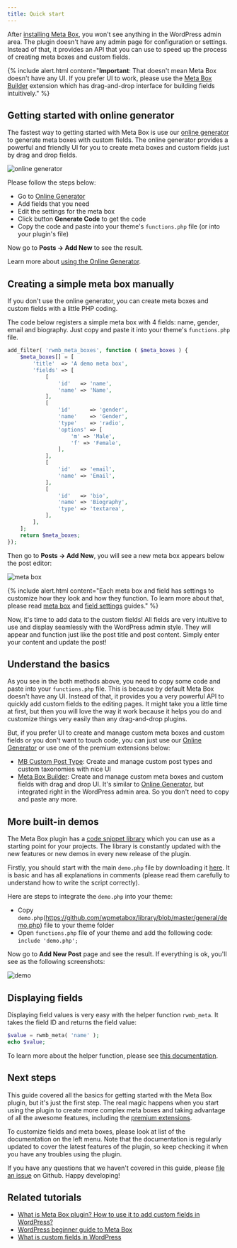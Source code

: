 ```yaml
---
title: Quick start
---
```


After [installing Meta Box](/installation/), you won't see anything in the WordPress admin area. The plugin doesn't have any admin page for configuration or settings. Instead of that, it provides an API that you can use to speed up the process of creating meta boxes and custom fields.

{% include alert.html content="**Important**: That doesn't mean Meta Box doesn't have any UI. If you prefer UI to work, please use the [Meta Box Builder](https://metabox.io/plugins/meta-box-builder/) extension which has drag-and-drop interface for building fields intuitively." %}

## Getting started with online generator

The fastest way to getting started with Meta Box is use our [online generator](https://metabox.io/online-generator/) to generate meta boxes with custom fields. The online generator provides a powerful and friendly UI for you to create meta boxes and custom fields just by drag and drop fields.

![online generator](https://i.imgur.com/McGrRT5.png)

Please follow the steps below:

- Go to [Online Generator](https://metabox.io/online-generator/)
- Add fields that you need
- Edit the settings for the meta box
- Click button **Generate Code** to get the code
- Copy the code and paste into your theme's `functions.php` file (or into your plugin's file)

Now go to **Posts &rarr; Add New** to see the result.

Learn more about [using the Online Generator](/online-generator/).

## Creating a simple meta box manually

If you don't use the online generator, you can create meta boxes and custom fields with a little PHP coding.

The code below registers a simple meta box with 4 fields: name, gender, email and biography. Just copy and paste it into your theme's `functions.php` file.

```php
add_filter( 'rwmb_meta_boxes', function ( $meta_boxes ) {
    $meta_boxes[] = [
        'title'  => 'A demo meta box',
        'fields' => [
            [
                'id'   => 'name',
                'name' => 'Name',
            ],
            [
                'id'      => 'gender',
                'name'    => 'Gender',
                'type'    => 'radio',
                'options' => [
                    'm' => 'Male',
                    'f' => 'Female',
                ],
            ],
            [
                'id'   => 'email',
                'name' => 'Email',
            ],
            [
                'id'   => 'bio',
                'name' => 'Biography',
                'type' => 'textarea',
            ],
        ],
    ];
    return $meta_boxes;
});
```

Then go to **Posts → Add New**, you will see a new meta box appears below the post editor:

![meta box](https://i.imgur.com/NLlFkFM.png)

{% include alert.html content="Each meta box and field has settings to customize how they look and how they function. To learn more about that, please read [meta box](/creating-meta-boxes/) and [field settings](/field-settings/) guides." %}

Now, it's time to add data to the custom fields! All fields are very intuitive to use and display seamlessly with the WordPress admin style. They will appear and function just like the post title and post content. Simply enter your content and update the post!

## Understand the basics

As you see in the both methods above, you need to copy some code and paste into your `functions.php` file. This is because by default Meta Box doesn't have any UI. Instead of that, it provides you a very powerful API to quickly add custom fields to the editing pages. It might take you a little time at first, but then you will love the way it work because it helps you do and customize things very easily than any drag-and-drop plugins.

But, if you prefer UI to create and manage custom meta boxes and custom fields or you don't want to touch code, you can just use our [Online Generator](https://metabox.io/online-generator/) or use one of the premium extensions below:

- [MB Custom Post Type](https://metabox.io/plugins/custom-post-type/): Create and manage custom post types and custom taxonomies with nice UI
- [Meta Box Builder](https://metabox.io/plugins/meta-box-builder/): Create and manage custom meta boxes and custom fields with drag and drop UI. It's similar to [Online Generator](https://metabox.io/online-generator/), but integrated right in the WordPress admin area. So you don't need to copy and paste any more.

## More built-in demos

The Meta Box plugin has a [code snippet library](https://github.com/wpmetabox/library/) which you can use as a starting point for your projects. The library is constantly updated with the new features or new demos in every new release of the plugin.

Firstly, you should start with the main `demo.php` file by downloading it [here](https://github.com/wpmetabox/library/blob/master/general/demo.php). It is basic and has all explanations in comments (please read them carefully to understand how to write the script correctly).

Here are steps to integrate the `demo.php` into your theme:

- Copy `demo.php`(https://github.com/wpmetabox/library/blob/master/general/demo.php) file to your theme folder
- Open `functions.php` file of your theme and add the following code: `include 'demo.php';`

Now go to **Add New Post** page and see the result. If everything is ok, you'll see as the following screenshots:

![demo](https://i.imgur.com/7JbfV3D.png)

## Displaying fields

Displaying field values is very easy with the helper function `rwmb_meta`. It takes the field ID and returns the field value:

```php
$value = rwmb_meta( 'name' );
echo $value;
```

To learn more about the helper function, please see [this documentation](/displaying-fields/).

## Next steps

This guide covered all the basics for getting started with the Meta Box plugin, but it's just the first step. The real magic happens when you start using the plugin to create more complex meta boxes and taking advantage of all the awesome features, including the [premium extensions](https://metabox.io/plugins/).

To customize fields and meta boxes, please look at list of the documentation on the left menu. Note that the documentation is regularly updated to cover the latest features of the plugin, so keep checking it when you have any troubles using the plugin.

If you have any questions that we haven't covered in this guide, please [file an issue](https://github.com/wpmetabox/docs/issues/new) on Github. Happy developing!

## Related tutorials

- [What is Meta Box plugin? How to use it to add custom fields in WordPress?](https://metabox.io/what-is-meta-box-plugin/)
- [WordPress beginner guide to Meta Box](https://metabox.io/wordpress-beginner-guide-meta-box/)
- [What is custom fields in WordPress](https://metabox.io/what-is-custom-fields-in-wordpress/)
